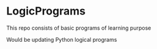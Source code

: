 # LogicPrograms
This repo consists of basic programs of learning purpose

Would be updating Python logical programs
